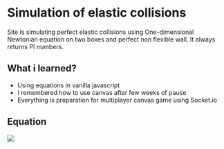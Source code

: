 # Simulation of elastic collisions

Site is simulating perfect elastic collisions using One-dimensional Newtonian equation on two boxes and perfect non flexible wall. It always returns PI numbers.

## What i learned?
- Using equations in vanilla javascript
- I remembered how to use canvas after few weeks of pause
- Everything is preparation for multiplayer canvas game using Socket.io

## Equation

<img src="https://wikimedia.org/api/rest_v1/media/math/render/svg/8703800c3e0f653458fc01982b475f4f51b26bca">